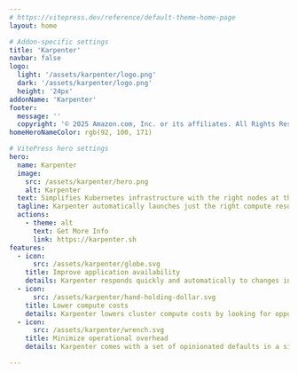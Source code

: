 ```yaml
---
# https://vitepress.dev/reference/default-theme-home-page
layout: home

# Addon-specific settings
title: 'Karpenter'
navbar: false
logo:
  light: '/assets/karpenter/logo.png'
  dark: '/assets/karpenter/logo.png'
  height: '24px'
addonName: 'Karpenter'
footer:
  message: ''
  copyright: '© 2025 Amazon.com, Inc. or its affiliates. All Rights Reserved'
homeHeroNameColor: rgb(92, 100, 171)

# VitePress hero settings
hero:
  name: Karpenter
  image:
    src: /assets/karpenter/hero.png
    alt: Karpenter
  text: Simplifies Kubernetes infrastructure with the right nodes at the right time
  tagline: Karpenter automatically launches just the right compute resources to handle your cluster's applications. It is designed to let you take full advantage of the cloud with fast and simple compute provisioning for Kubernetes clusters.
  actions:
    - theme: alt
      text: Get More Info
      link: https://karpenter.sh
features:
  - icon: 
      src: /assets/karpenter/globe.svg
    title: Improve application availability
    details: Karpenter responds quickly and automatically to changes in application load, scheduling, and resource requirements, placing new workloads onto a variety of available compute resource capacity.
  - icon: 
      src: /assets/karpenter/hand-holding-dollar.svg
    title: Lower compute costs
    details: Karpenter lowers cluster compute costs by looking for opportunities to remove under-utilized nodes, replace expensive nodes with cheaper alternatives, and consolidate workloads onto more efficient compute resources..
  - icon: 
      src: /assets/karpenter/wrench.svg
    title: Minimize operational overhead
    details: Karpenter comes with a set of opinionated defaults in a single, declarative NodePool resource which can easily be customized. No additional configuration required!

---
```


<style module>
</style>


